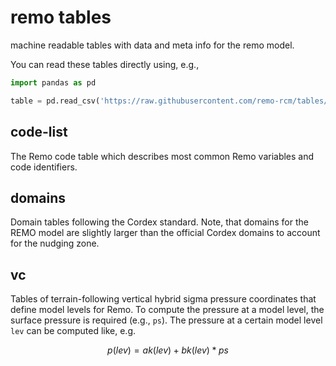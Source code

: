 # remo tables
machine readable tables with data and meta info for the remo model.

You can read these tables directly using, e.g.,

```python
import pandas as pd

table = pd.read_csv('https://raw.githubusercontent.com/remo-rcm/tables/master/code-list/code-list.csv')

```

## code-list

The Remo code table which describes most common Remo variables and code identifiers.

## domains

Domain tables following the Cordex standard. Note, that domains for the REMO model are slightly larger
than the official Cordex domains to account for the nudging zone.

## vc

Tables of terrain-following vertical hybrid sigma pressure coordinates that define model levels for Remo.
To compute the pressure at a model level, the surface pressure is required (e.g., `ps`). The pressure at a
certain model level `lev` can be computed like, e.g.

```math
p(lev) =  ak(lev) + bk(lev) * ps
```
